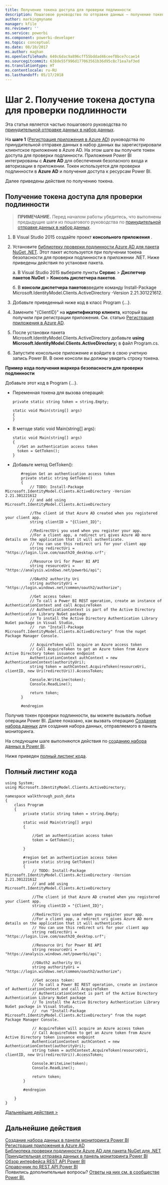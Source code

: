 ```yaml
---
title: Получение токена доступа для проверки подлинности
description: Пошаговое руководство по отправке данных — получение токена доступа для проверки подлинности
author: markingmyname
manager: kfile
ms.reviewer: ''
ms.service: powerbi
ms.component: powerbi-developer
ms.topic: conceptual
ms.date: 08/10/2017
ms.author: maghan
ms.openlocfilehash: 640c6dac9a896cff55bddad46ceef8bce7ccae14
ms.sourcegitcommit: 638de55f996d177063561b36d95c8c71ea7af3ed
ms.translationtype: HT
ms.contentlocale: ru-RU
ms.lasthandoff: 05/17/2018
---
```

# <a name="step-2-get-an-authentication-access-token"></a>Шаг 2. Получение токена доступа для проверки подлинности
Эта статья является частью пошагового руководства по [принудительной отправке данных в набор данных](walkthrough-push-data.md).

На **шаге 1** ([Регистрация приложения в Azure AD](walkthrough-push-data-register-app-with-azure-ad.md)) руководства по принудительной отправке данных в набор данных вы зарегистрировали клиентское приложение в Azure AD. На этом шаге вы получите токен доступа для проверки подлинности. Приложения Power BI интегрированы с **Azure AD** для обеспечения безопасного входа и авторизации в приложении. Токен используется для проверки подлинности в **Azure AD** и получения доступа к ресурсам Power BI.

Далее приведены действия по получению токена.

## <a name="get-an-authentication-access-token"></a>Получение токена доступа для проверки подлинности
> **ПРИМЕЧАНИЕ.** Перед началом работы убедитесь, что выполнены предыдущие шаги из пошагового руководства по [принудительной отправке данных в набор данных](walkthrough-push-data.md).
> 
> 

1. В Visual Studio 2015 создайте проект **консольного приложения** .
2. Установите [библиотеку проверки подлинности Azure AD для пакета NuGet .NET](https://www.nuget.org/packages/Microsoft.IdentityModel.Clients.ActiveDirectory/). Этот пакет используется при получении токена безопасности для проверки подлинности в приложении .NET. Ниже приведены действия по установке пакета.
   
     а. В Visual Studio 2015 выберите пункты **Сервис** > **Диспетчер пакетов NuGet** > **Консоль диспетчера пакетов**.
   
     б. В **консоли диспетчера пакетов**введите команду Install-Package Microsoft.IdentityModel.Clients.ActiveDirectory -Version 2.21.301221612.
3. Добавьте приведенный ниже код в класс Program {...}.
4. Замените "{ClientID}" на **идентификатор клиента**, который вы получили при регистрации приложения. См. статью [Регистрация приложения в Azure AD](walkthrough-push-data-register-app-with-azure-ad.md).
5. После установки пакета Microsoft.IdentityModel.Clients.ActiveDirectory добавьте **using Microsoft.IdentityModel.Clients.ActiveDirectory;** в файл Program.cs.
6. Запустите консольное приложение и войдите в свою учетную запись Power BI. В окне консоли вы должны увидеть строку токена.

**Пример кода получения маркера безопасности для проверки подлинности**

Добавьте этот код в Program {...}.

* Переменная токена для вызова операций:
  
  ```
  private static string token = string.Empty;
  
  static void Main(string[] args)
  {
  }
  ```
* В методе static void Main(string[] args):
  
  ```
  static void Main(string[] args)
  {
    //Get an authentication access token
    token = GetToken();
  }
  ```
* Добавьте метод GetToken():

```
       #region Get an authentication access token
       private static string GetToken()
       {
           // TODO: Install-Package Microsoft.IdentityModel.Clients.ActiveDirectory -Version 2.21.301221612
           // and add using Microsoft.IdentityModel.Clients.ActiveDirectory

           //The client id that Azure AD created when you registered your client app.
           string clientID = "{Client_ID}";

           //RedirectUri you used when you register your app.
           //For a client app, a redirect uri gives Azure AD more details on the application that it will authenticate.
           // You can use this redirect uri for your client app
           string redirectUri = "https://login.live.com/oauth20_desktop.srf";

           //Resource Uri for Power BI API
           string resourceUri = "https://analysis.windows.net/powerbi/api";

           //OAuth2 authority Uri
           string authorityUri = "https://login.windows.net/common/oauth2/authorize";

           //Get access token:
           // To call a Power BI REST operation, create an instance of AuthenticationContext and call AcquireToken
           // AuthenticationContext is part of the Active Directory Authentication Library NuGet package
           // To install the Active Directory Authentication Library NuGet package in Visual Studio,
           //  run "Install-Package Microsoft.IdentityModel.Clients.ActiveDirectory" from the nuget Package Manager Console.

           // AcquireToken will acquire an Azure access token
           // Call AcquireToken to get an Azure token from Azure Active Directory token issuance endpoint
           AuthenticationContext authContext = new AuthenticationContext(authorityUri);
           string token = authContext.AcquireToken(resourceUri, clientID, new Uri(redirectUri)).AccessToken;

           Console.WriteLine(token);
           Console.ReadLine();

           return token;
       }

       #endregion
```

Получив токен проверки подлинности, вы можете вызывать любые операции Power BI. Далее показано, как вызвать операцию [Создание набора данных](https://msdn.microsoft.com/library/mt203562.aspx) для создания набора данных, отправляемого в панель мониторинга.

На следующем шаге выполняются действия по [созданию набора данных в Power BI](walkthrough-push-data-create-dataset.md).

Ниже приведен [полный листинг кода](#code).

<a name="code"/>

## <a name="complete-code-listing"></a>Полный листинг кода
    using System;
    using Microsoft.IdentityModel.Clients.ActiveDirectory;

    namespace walkthrough_push_data
    {
        class Program
        {
            private static string token = string.Empty;

            static void Main(string[] args)
            {

                //Get an authentication access token
                token = GetToken();

            }

            #region Get an authentication access token
            private static string GetToken()
            {
                // TODO: Install-Package Microsoft.IdentityModel.Clients.ActiveDirectory -Version 2.21.301221612
                // and add using Microsoft.IdentityModel.Clients.ActiveDirectory

                //The client id that Azure AD created when you registered your client app.
                string clientID = "{Client_ID}";

                //RedirectUri you used when you register your app.
                //For a client app, a redirect uri gives Azure AD more details on the application that it will authenticate.
                // You can use this redirect uri for your client app
                string redirectUri = "https://login.live.com/oauth20_desktop.srf";

                //Resource Uri for Power BI API
                string resourceUri = "https://analysis.windows.net/powerbi/api";

                //OAuth2 authority Uri
                string authorityUri = "https://login.windows.net/common/oauth2/authorize";

                //Get access token:
                // To call a Power BI REST operation, create an instance of AuthenticationContext and call AcquireToken
                // AuthenticationContext is part of the Active Directory Authentication Library NuGet package
                // To install the Active Directory Authentication Library NuGet package in Visual Studio,
                //  run "Install-Package Microsoft.IdentityModel.Clients.ActiveDirectory" from the nuget Package Manager Console.

                // AcquireToken will acquire an Azure access token
                // Call AcquireToken to get an Azure token from Azure Active Directory token issuance endpoint
                AuthenticationContext authContext = new AuthenticationContext(authorityUri);
                string token = authContext.AcquireToken(resourceUri, clientID, new Uri(redirectUri)).AccessToken;

                Console.WriteLine(token);
                Console.ReadLine();

                return token;
            }

            #endregion

        }
    }


[Дальнейшие действия >](walkthrough-push-data-create-dataset.md)

## <a name="next-steps"></a>Дальнейшие действия
[Создание набора данных в панели мониторинга Power BI](walkthrough-push-data-create-dataset.md)  
[Регистрация приложения в Azure AD](walkthrough-push-data-register-app-with-azure-ad.md)  
[Библиотека проверки подлинности Azure AD для пакета NuGet для .NET](https://www.nuget.org/packages/Microsoft.IdentityModel.Clients.ActiveDirectory/)  
[Принудительная отправка данных в панель мониторинга Power BI](walkthrough-push-data.md)  
[Обзор интерфейса REST API Power BI](overview-of-power-bi-rest-api.md)  
[Справочник по REST API Power BI](https://msdn.microsoft.com/library/mt147898.aspx)  
Появились дополнительные вопросы? [Ответы на них см. в сообществе Power BI.](http://community.powerbi.com/)

